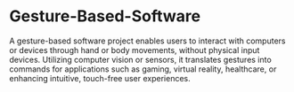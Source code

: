 # Gesture-Based-Software
A gesture-based software project enables users to interact with computers or devices through hand or body movements, without physical input devices. Utilizing computer vision or sensors, it translates gestures into commands for applications such as gaming, virtual reality, healthcare, or enhancing intuitive, touch-free user experiences.
